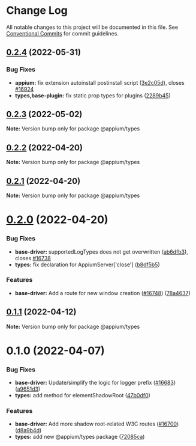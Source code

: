 # Change Log

All notable changes to this project will be documented in this file.
See [Conventional Commits](https://conventionalcommits.org) for commit guidelines.

## [0.2.4](https://github.com/appium/appium/compare/@appium/types@0.2.3...@appium/types@0.2.4) (2022-05-31)


### Bug Fixes

* **appium:** fix extension autoinstall postinstall script ([3e2c05d](https://github.com/appium/appium/commit/3e2c05d8a290072484afde34fe5fd968618f6359)), closes [#16924](https://github.com/appium/appium/issues/16924)
* **types,base-plugin:** fix static prop types for plugins ([2289b45](https://github.com/appium/appium/commit/2289b4527208c595b2758b9b14d86a2ab91ac15f))





## [0.2.3](https://github.com/appium/appium/compare/@appium/types@0.2.2...@appium/types@0.2.3) (2022-05-02)

**Note:** Version bump only for package @appium/types





## [0.2.2](https://github.com/appium/appium/compare/@appium/types@0.2.1...@appium/types@0.2.2) (2022-04-20)

**Note:** Version bump only for package @appium/types





## [0.2.1](https://github.com/appium/appium/compare/@appium/types@0.2.0...@appium/types@0.2.1) (2022-04-20)

**Note:** Version bump only for package @appium/types





# [0.2.0](https://github.com/appium/appium/compare/@appium/types@0.1.1...@appium/types@0.2.0) (2022-04-20)


### Bug Fixes

* **base-driver:** supportedLogTypes does not get overwritten ([ab6dfb3](https://github.com/appium/appium/commit/ab6dfb3158e192b42313d6b1d8648ffc672af8bd)), closes [#16738](https://github.com/appium/appium/issues/16738)
* **types:** fix declaration for AppiumServer['close'] ([b8df5b5](https://github.com/appium/appium/commit/b8df5b5c38a9e1741af3386acf49a842a82648fc))


### Features

* **base-driver:** Add a route for new window creation ([#16748](https://github.com/appium/appium/issues/16748)) ([78a4637](https://github.com/appium/appium/commit/78a46375aed016feb6e2b20299cc834d2d24e1cb))





## [0.1.1](https://github.com/appium/appium/compare/@appium/types@0.1.0...@appium/types@0.1.1) (2022-04-12)

**Note:** Version bump only for package @appium/types





# 0.1.0 (2022-04-07)


### Bug Fixes

* **base-driver:** Update/simplify the logic for logger prefix ([#16683](https://github.com/appium/appium/issues/16683)) ([a9651d3](https://github.com/appium/appium/commit/a9651d3c59caf0b1be1b85b5185192578925f3ac))
* **types:** add method for elementShadowRoot ([47b0df0](https://github.com/appium/appium/commit/47b0df06ecb6f0a66a0f70c71ede9755557dbc71))


### Features

* **base-driver:** Add more shadow root-related W3C routes ([#16700](https://github.com/appium/appium/issues/16700)) ([d8a9b4d](https://github.com/appium/appium/commit/d8a9b4da362c0ee3d1616595a9f652a59b178065))
* **types:** add new @appium/types package ([72085ca](https://github.com/appium/appium/commit/72085caa0a4030d8495fa1c66b092069aeebb20b))
